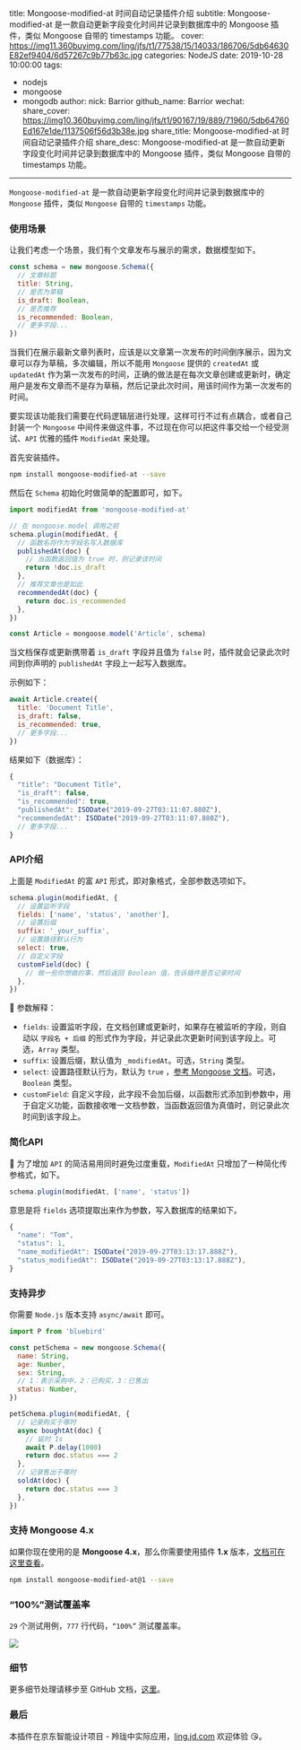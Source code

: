 title: Mongoose-modified-at 时间自动记录插件介绍
subtitle: Mongoose-modified-at 是一款自动更新字段变化时间并记录到数据库中的 Mongoose 插件，类似 Mongoose 自带的 timestamps 功能。
cover: https://img11.360buyimg.com/ling/jfs/t1/77538/15/14033/186706/5db64630E82ef9404/6d57267c9b77b63c.jpg
categories: NodeJS
date: 2019-10-28 10:00:00
tags:
  - nodejs
  - mongoose
  - mongodb
author:
  nick: Barrior
  github_name: Barrior
wechat:
    share_cover: https://img10.360buyimg.com/ling/jfs/t1/90167/19/889/71960/5db64760Ed167e1de/1137506f56d3b38e.jpg
    share_title: Mongoose-modified-at 时间自动记录插件介绍
    share_desc: Mongoose-modified-at 是一款自动更新字段变化时间并记录到数据库中的 Mongoose 插件，类似 Mongoose 自带的 timestamps 功能。

---

`Mongoose-modified-at` 是一款自动更新字段变化时间并记录到数据库中的 `Mongoose` 插件，类似 `Mongoose` 自带的 `timestamps` 功能。

### 使用场景

让我们考虑一个场景，我们有个文章发布与展示的需求，数据模型如下。

```javascript
const schema = new mongoose.Schema({
  // 文章标题
  title: String,
  // 是否为草稿
  is_draft: Boolean,
  // 是否推荐
  is_recommended: Boolean,
  // 更多字段...
})
```

当我们在展示最新文章列表时，应该是以文章第一次发布的时间倒序展示，因为文章可以存为草稿，多次编辑，所以不能用 `Mongoose` 提供的 `createdAt` 或 `updatedAt` 作为第一次发布的时间，正确的做法是在每次文章创建或更新时，确定用户是发布文章而不是存为草稿，然后记录此次时间，用该时间作为第一次发布的时间。

要实现该功能我们需要在代码逻辑层进行处理，这样可行不过有点耦合，或者自己封装一个 `Mongoose` 中间件来做这件事，不过现在你可以把这件事交给一个经受测试、`API` 优雅的插件 `ModifiedAt` 来处理。

首先安装插件。

```bash
npm install mongoose-modified-at --save
```

然后在 `Schema` 初始化时做简单的配置即可，如下。

```javascript
import modifiedAt from 'mongoose-modified-at'

// 在 mongoose.model 调用之前
schema.plugin(modifiedAt, {
  // 函数名将作为字段名写入数据库
  publishedAt(doc) {
    // 当函数返回值为 true 时，则记录该时间
    return !doc.is_draft
  },
  // 推荐文章也是如此
  recommendedAt(doc) {
    return doc.is_recommended
  },
})

const Article = mongoose.model('Article', schema)
```

当文档保存或更新携带着 `is_draft` 字段并且值为 `false` 时，插件就会记录此次时间到你声明的 `publishedAt` 字段上一起写入数据库。

示例如下：

```javascript
await Article.create({
  title: 'Document Title',
  is_draft: false,
  is_recommended: true,
  // 更多字段...
})
```

结果如下（数据库）：

```javascript
{
  "title": "Document Title",
  "is_draft": false,
  "is_recommended": true,
  "publishedAt": ISODate("2019-09-27T03:11:07.880Z"),
  "recommendedAt": ISODate("2019-09-27T03:11:07.880Z"),
  // 更多字段...
}
```

### API介绍

上面是 `ModifiedAt` 的富 `API` 形式，即对象格式，全部参数选项如下。

```javascript
schema.plugin(modifiedAt, {
  // 设置监听字段
  fields: ['name', 'status', 'another'],
  // 设置后缀
  suffix: '_your_suffix',
  // 设置路径默认行为
  select: true,
  // 自定义字段
  customField(doc) {
    // 做一些你想做的事，然后返回 Boolean 值，告诉插件是否记录时间
  },
})
```

🍎 参数解释：

- `fields`: 设置监听字段，在文档创建或更新时，如果存在被监听的字段，则自动以 `字段名 + 后缀` 的形式作为字段，并记录此次更新时间到该字段上。可选，`Array` 类型。
- `suffix`: 设置后缀，默认值为 `_modifiedAt`。可选，`String` 类型。
- `select`: 设置路径默认行为，默认为 `true` ，[参考 Mongoose 文档](https://mongoosejs.com/docs/api.html#schematype_SchemaType-select)。可选，`Boolean` 类型。
- `customField`: 自定义字段，此字段不会加后缀，以函数形式添加到参数中，用于自定义功能，函数接收唯一文档参数，当函数返回值为真值时，则记录此次时间到该字段上。


### 简化API

🚀 为了增加  `API`  的简洁易用同时避免过度重载，`ModifiedAt` 只增加了一种简化传参格式，如下。

```javascript
schema.plugin(modifiedAt, ['name', 'status'])
```

意思是将 `fields` 选项提取出来作为参数，写入数据库的结果如下。

```javascript
{
  "name": "Tom",
  "status": 1,
  "name_modifiedAt": ISODate("2019-09-27T03:13:17.888Z"),
  "status_modifiedAt": ISODate("2019-09-27T03:13:17.888Z"),
}
```

### 支持异步

你需要 `Node.js` 版本支持 `async/await` 即可。

```javascript
import P from 'bluebird'

const petSchema = new mongoose.Schema({
  name: String,
  age: Number,
  sex: String,
  // 1：表示采购中，2：已购买，3：已售出
  status: Number,
})

petSchema.plugin(modifiedAt, {
  // 记录购买于哪时
  async boughtAt(doc) {
    // 延时 1s
    await P.delay(1000)
    return doc.status === 2
  },
  // 记录售出于哪时
  soldAt(doc) {
    return doc.status === 3
  },
})
```

### 支持 Mongoose 4.x

如果你现在使用的是 **Mongoose 4.x**，那么你需要使用插件 **1.x** 版本，[文档可在这里查看](https://github.com/Barrior/mongoose-modified-at/blob/compatible-with-4x)。

```bash
npm install mongoose-modified-at@1 --save
```

### “100%”测试覆盖率

`29` 个测试用例，`777` 行代码，`“100%”` 测试覆盖率。

![](https://img13.360buyimg.com/ling/jfs/t1/61048/28/14044/35412/5db647e5E3db05e1b/5d33e201a410f809.png)

### 细节

更多细节处理请移步至 GitHub 文档，[这里](https://github.com/Barrior/mongoose-modified-at#细节说明)。

### 最后

本插件在京东智能设计项目 - 羚珑中实际应用，[ling.jd.com](https://ling.jd.com) 欢迎体验 😘。
